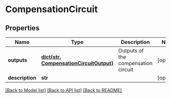 # CompensationCircuit

## Properties
Name | Type | Description | Notes
------------ | ------------- | ------------- | -------------
**outputs** | [**dict(str, CompensationCircuitOutput)**](CompensationCircuitOutput.md) | Outputs of the compensation circuit | [optional] 
**description** | **str** |  | [optional] 

[[Back to Model list]](../README.md#documentation-for-models) [[Back to API list]](../README.md#documentation-for-api-endpoints) [[Back to README]](../README.md)

